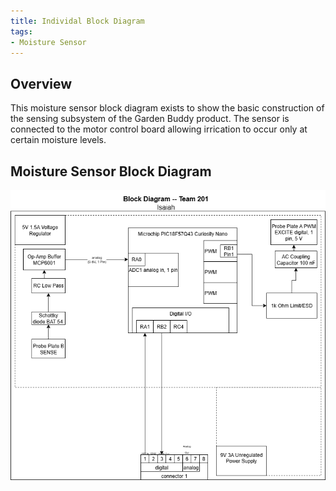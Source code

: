 ```yaml
---
title: Individal Block Diagram
tags:
- Moisture Sensor
---
```


## Overview
This moisture sensor block diagram exists to show the basic construction of the sensing subsystem of the Garden Buddy product. The sensor is connected to the motor control board allowing irrication to occur only at certain moisture levels.


## Moisture Sensor Block Diagram 

![Moisture Sensor Block Diagram ](Individual-block-diagram-IJJ.drawio.png)
